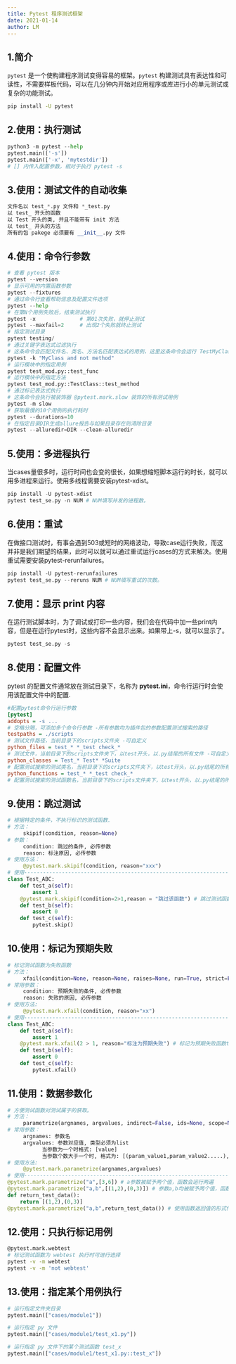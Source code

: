 ```yaml
---
title: Pytest 程序测试框架
date: 2021-01-14
author: LM
---
```


## 1.简介

`pytest` 是一个使构建程序测试变得容易的框架。`pytest` 构建测试具有表达性和可读性，不需要样板代码，可以在几分钟内开始对应用程序或库进行小的单元测试或复杂的功能测试。

```bash
pip install -U pytest
```

## 2.使用：执行测试

```python
python3 -m pytest --help
pytest.main(['-s'])
pytest.main(['-x', 'mytestdir'])
# [] 内传入配置参数，相对于执行 pytest -s 
```

## 3.使用：测试文件的自动收集

```python
文件名以 test_*.py 文件和 *_test.py
以 test_ 开头的函数
以 Test 开头的类, 并且不能带有 init 方法
以 test_ 开头的方法
所有的包 pakege 必须要有 __init__.py 文件
```

## 4.使用：命令行参数

```python
# 查看 pytest 版本
pytest --version
# 显示可用的内置函数参数
pytest --fixtures
# 通过命令行查看帮助信息及配置文件选项
pytest --help
# 在第N个用例失败后，结束测试执行
pytest -x              # 第01次失败，就停止测试
pytest --maxfail=2     # 出现2个失败就终止测试
# 指定测试目录
pytest testing/
# 通过关键字表达式过滤执行
# 这条命令会匹配文件名、类名、方法名匹配表达式的用例，这里这条命令会运行 TestMyClass.test_something， 不会执行 TestMyClass.test_method_simple
pytest -k "MyClass and not method"
# 运行模块中的指定用例
pytest test_mod.py::test_func
# 运行模块中的指定方法
pytest test_mod.py::TestClass::test_method
# 通过标记表达式执行
# 这条命令会执行被装饰器 @pytest.mark.slow 装饰的所有测试用例
pytest -m slow
# 获取最慢的10个用例的执行耗时
pytest --durations=10
# 在指定目录DIR生成allure报告与如果目录存在则清除目录
pytest --alluredir=DIR --clean-alluredir
```

## 5.使用：多进程执行

当cases量很多时，运行时间也会变的很长，如果想缩短脚本运行的时长，就可以用多进程来运行。使用多线程需要安装pytest-xdist。

```python
pip install -U pytest-xdist
pytest test_se.py -n NUM # NUM填写并发的进程数。
```

## 6.使用：重试

在做接口测试时，有事会遇到503或短时的网络波动，导致case运行失败，而这并非是我们期望的结果，此时可以就可以通过重试运行cases的方式来解决。使用重试需要安装pytest-rerunfailures。

```python
pip install -U pytest-rerunfailures
pytest test_se.py --reruns NUM # NUM填写重试的次数。
```

## 7.使用：显示 print 内容

在运行测试脚本时，为了调试或打印一些内容，我们会在代码中加一些print内容，但是在运行pytest时，这些内容不会显示出来。如果带上-s，就可以显示了。

```python
pytest test_se.py -s
```

## 8.使用：配置文件

pytest 的配置文件通常放在测试目录下，名称为 **pytest.ini**，命令行运行时会使用该配置文件中的配置.

```ini
#配置pytest命令行运行参数
[pytest]
addopts = -s ... 
# 空格分隔，可添加多个命令行参数 -所有参数均为插件包的参数配置测试搜索的路径
testpaths = ./scripts  
# 测试文件路径，当前目录下的scripts文件夹 -可自定义
python_files = test_* *_test check_* 
# 测试文件，当前目录下的scripts文件夹下，以test开头，以.py结尾的所有文件 -可自定义
python_classes = Test_* Test* *Suite
# 配置测试搜索的测试类名，当前目录下的scripts文件夹下，以test开头，以.py结尾的所有文件中，以Test开头的类 -可自定义
python_functions = test_* *_test check_*
# 配置测试搜索的测试函数名，当前目录下的scripts文件夹下，以test开头，以.py结尾的所有文件中，以Test开头的类内，以test_开头的方法
```

## 9.使用：跳过测试

```python
# 根据特定的条件，不执行标识的测试函数.
# 方法：
     skipif(condition, reason=None)
# 参数：
     condition: 跳过的条件, 必传参数
     reason: 标注原因, 必传参数
# 使用方法：
     @pytest.mark.skipif(condition, reason="xxx") 
# 使用----------------------------------------------------------------------
class Test_ABC:    
    def test_a(self):
        assert 1
    @pytest.mark.skipif(condition=2>1,reason = "跳过该函数") # 跳过测试函数test_b
    def test_b(self):
        assert 0
    def test_c(self):
        pytest.skip()
```

## 10.使用：标记为预期失败

```python
# 标记测试函数为失败函数
# 方法：
     xfail(condition=None, reason=None, raises=None, run=True, strict=False)
# 常用参数：
     condition: 预期失败的条件, 必传参数
     reason: 失败的原因, 必传参数
# 使用方法:
     @pytest.mark.xfail(condition, reason="xx")
# 使用----------------------------------------------------------------------
class Test_ABC:
    def test_a(self):
        assert 1
    @pytest.mark.xfail(2 > 1, reason="标注为预期失败") # 标记为预期失败函数test_b
    def test_b(self):
        assert 0
    def test_c(self):
        pytest.xfail()
```

## 11.使用：数据参数化

```python
# 方便测试函数对测试属于的获取。
# 方法：
     parametrize(argnames, argvalues, indirect=False, ids=None, scope=None)
# 常用参数：
     argnames: 参数名
     argvalues: 参数对应值, 类型必须为list
           当参数为一个时格式: [value]
           当参数个数大于一个时, 格式为: [(param_value1,param_value2.....),(param_value1,param_value2.....)]
# 使用方法:
     @pytest.mark.parametrize(argnames,argvalues)
# 使用----------------------------------------------------------------------
@pytest.mark.parametrize("a",[3,6]) # a参数被赋予两个值，函数会运行两遍
@pytest.mark.parametrize("a,b",[(1,2),(0,3)]) # 参数a,b均被赋予两个值，函数会运行两遍
def return_test_data():
    return [(1,2),(0,3)]
@pytest.mark.parametrize("a,b",return_test_data()) # 使用函数返回值的形式传入参数值
```

## 12.使用：只执行标记用例

```bash
@pytest.mark.webtest
# 标记测试函数为 webtest 执行时可进行选择
pytest -v -m webtest
pytest -v -m 'not webtest'
```

## 13.使用：指定某个用例执行

```python
# 运行指定文件夹目录
pytest.main(["cases/module1"])

# 运行指定 py 文件
pytest.main(["cases/module1/test_x1.py"])

# 运行指定 py 文件下的某个测试函数 test_x
pytest.main(["cases/module1/test_x1.py::test_x"])
```

